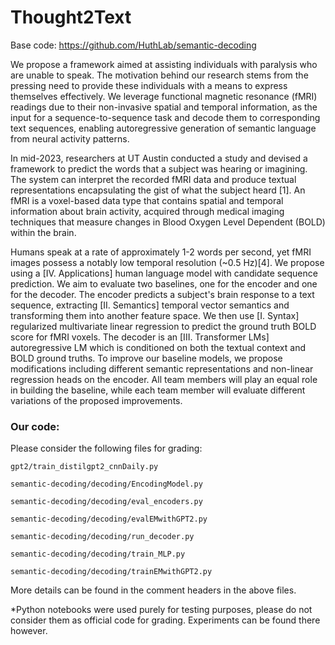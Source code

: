 # Thought2Text

Base code: https://github.com/HuthLab/semantic-decoding

We propose a framework aimed at assisting individuals with paralysis who are unable to speak. The motivation behind our research stems from the pressing need to provide these individuals with a means to express themselves effectively. We leverage functional magnetic resonance (fMRI) readings due to their non-invasive spatial and temporal information, as the input for a sequence-to-sequence task and decode them to corresponding text sequences, enabling autoregressive generation of semantic language from neural activity patterns.

In mid-2023, researchers at UT Austin conducted a study and devised a framework to predict the words that a subject was hearing or imagining. The system can interpret the recorded fMRI data and produce textual representations encapsulating the gist of what the subject heard [1]. An fMRI is a voxel-based data type that contains spatial and temporal information about brain activity, acquired through medical imaging techniques that measure changes in Blood Oxygen Level Dependent (BOLD) within the brain.

Humans speak at a rate of approximately 1-2 words per second, yet fMRI images possess a notably low temporal resolution (~0.5 Hz)[4]. We propose using a [IV. Applications] human language model with candidate sequence prediction. We aim to evaluate two baselines, one for the encoder and one for the decoder. The encoder predicts a subject's brain response to a text sequence, extracting [II. Semantics] temporal vector semantics and transforming them into another feature space. We then use [I. Syntax] regularized multivariate linear regression to predict the ground truth BOLD score for fMRI voxels. The decoder is an [III. Transformer LMs] autoregressive LM which is conditioned on both the textual context and BOLD ground truths. To improve our baseline models, we propose modifications including different semantic representations and non-linear regression heads on the encoder. All team members will play an equal role in building the baseline, while each team member will evaluate different variations of the proposed improvements.

### Our code:
Please consider the following files for grading:

`gpt2/train_distilgpt2_cnnDaily.py`

`semantic-decoding/decoding/EncodingModel.py`

`semantic-decoding/decoding/eval_encoders.py`

`semantic-decoding/decoding/evalEMwithGPT2.py`

`semantic-decoding/decoding/run_decoder.py`

`semantic-decoding/decoding/train_MLP.py`

`semantic-decoding/decoding/trainEMwithGPT2.py`

More details can be found in the comment headers in the above files.

*Python notebooks were used purely for testing purposes, please do not consider them as official code for grading. Experiments can be found there however.
